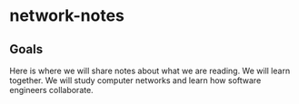 # network-notes

## Goals

Here is where we will share notes about what we are reading.
We will learn together.
We will study computer networks and learn how software engineers
collaborate.

